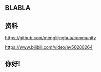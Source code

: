 ## BLABLA

## 资料


https://github.com/menglijinghua/community

https://www.bilibili.com/video/av50200264

## 你好!




